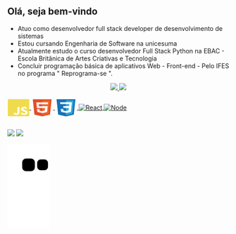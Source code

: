 ## Olá, seja bem-vindo

- Atuo como desenvolvedor full stack developer de desenvolvimento de sistemas
- Estou cursando Engenharia de Software na unicesuma
- Atualmente estudo o curso desenvolvedor Full Stack Python na EBAC - Escola Britânica de Artes Criativas e Tecnologia
-  Concluir programação básica de aplicativos Web - Front-end - Pelo IFES no programa " Reprograma-se ".

<div align="center">
  <a href="https://github.com/lucas-cristian">
  <img height="180em" src="https://github-readme-stats.vercel.app/api?username=lucas-cristian&show_icons=true&theme=dark&include_all_commits=true&count_private=true"/>
  <img height="180em" src="https://github-readme-stats.vercel.app/api/top-langs/?username=lucas-cristian&layout=compact&langs_count=7&theme=dark"/>
</div>
  <div style="display: inline_block"><br>
  <img align="center" alt="Js" height="40" width="50" src="https://raw.githubusercontent.com/devicons/devicon/master/icons/javascript/javascript-plain.svg">
  <img align="center" alt="HTML" height="40" width="50" src="https://raw.githubusercontent.com/devicons/devicon/master/icons/html5/html5-original.svg">
  <img align="center" alt="CSS" height="40" width="50" src="https://raw.githubusercontent.com/devicons/devicon/master/icons/css3/css3-original.svg">
  <img align="center" alt="React" height="40" width="50" src="https://cdn.jsdelivr.net/gh/devicons/devicon@latest/icons/react/react-original-wordmark.svg">
  <img align="center" alt="Node" height="40" width="50" src="https://cdn.jsdelivr.net/gh/devicons/devicon@latest/icons/nodejs/nodejs-original-wordmark.svg">

  
          
 
</div>
  
 
 ##
 
<div> 
<a href="https://www.linkedin.com/in/lucas-cristian-868782180" target="_blank"><img src="https://img.shields.io/badge/-LinkedIn-%230077B5?style=for-the-badge&logo=linkedin&logoColor=white" target="_blank"></a> 
 <a href="https://www.instagram.com/lukacristian/" target="_blank"><img src="https://img.shields.io/badge/-Instagram-%23E4405F?style=for-the-badge&logo=instagram&logoColor=white" target="_blank"></a>
  
   ![Snake animation](https://github.com/lucas-cristian/lucas-cristian/blob/output/github-contribution-grid-snake.svg)
  
  </div>
 
